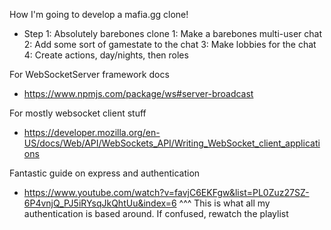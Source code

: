 How I'm going to develop a mafia.gg clone!

- Step 1: Absolutely barebones clone
1: Make a barebones multi-user chat
2: Add some sort of gamestate to the chat
3: Make lobbies for the chat
4: Create actions, day/nights, then roles

For WebSocketServer framework docs
- https://www.npmjs.com/package/ws#server-broadcast

For mostly websocket client stuff
- https://developer.mozilla.org/en-US/docs/Web/API/WebSockets_API/Writing_WebSocket_client_applications

Fantastic guide on express and authentication
- https://www.youtube.com/watch?v=favjC6EKFgw&list=PL0Zuz27SZ-6P4vnjQ_PJ5iRYsqJkQhtUu&index=6
  ^^^ This is what all my authentication is based around. If confused, rewatch the playlist